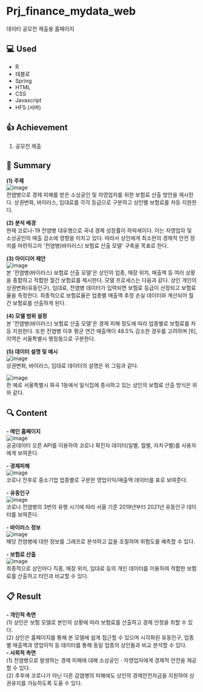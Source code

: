 # Prj_finance_mydata_web
데이터 공모전 제출용 홈페이지 
  
## :computer: Used
- R
- 태블로
- Spring
- HTML
- CSS
- Javascript
- HFS (서버)

## :+1: Achievement
1) 공모전 제출


## :memo: Summary
**(1) 주제**  
![image](https://user-images.githubusercontent.com/40004210/133216717-93a1c444-ca69-4423-be3b-08895124dc20.png)  
전염병으로 경제 피해를 받은 소상공인 및 자영업자를 위한 보험료 산출 방안을 제시한다. 상권변화, 바이러스, 임대료를 각각 등급으로 구분하고 상인별 보험료를 차등 지원한다.

**(2) 분석 배경**  
현재 코로나-19 전염병 대유행으로 국내 경제 성장률이 하락세이다. 이는 자영업자 및 소상공인의 매출 감소에 영향을 미치고 있다. 따라서 상인에게 최소한의 경제적 안전 장치를 마련하고자 '전염병(바이러스) 보험료 산출 모델' 구축을 목표로 한다.

**(3) 아이디어 제안**  
![image](https://user-images.githubusercontent.com/40004210/133223197-e7ea5aca-b0c3-483f-ad52-33cb3121de67.png)  
본 '전염병(바이러스) 보험료 산출 모델'은 상인의 업종, 매장 위치, 매출액 등 여러 상황을 종합하고 적합한 월간 보험료를 제시한다. 모델 프로세스는 다음과 같다. 상인 개인의 상권변화(유동인구), 임대료, 전염병 데이터가 입력되면 보험료 등급이 선정되고 보험료율을 측정한다. 최종적으로 보험료율은 업종별 매출액 추정 손실 데이터와 계산되어 월간 보험료를 산출하게 된다.

**(4) 모델 범위 설정**    
본 '전염병(바이러스) 보험료 산출 모델'은 경제 피해 정도에 따라 업종별로 보험료를 차등 지원한다. 또한 전염병 이후 평균 연간 매출액이 48.5% 감소한 경우를 고려하며 [6], 지역은 서울특별시 행정동으로 구분한다.

**(5) 데이터 설명 및 예시**    
![image](https://user-images.githubusercontent.com/40004210/133217056-2d1d54b4-d99e-441f-a4d5-a78bf0380456.png)    
상권변화, 바이러스, 임대료 데이터의 설명은 위 그림과 같다.

![image](https://user-images.githubusercontent.com/40004210/133217159-701ea184-027b-4b3e-8ff5-158702a9ede1.png)   
한 예로 서울특별시 화곡 1동에서 일식집에 종사하고 있는 상인의 보험료 산출 방식은 위와 같다.   

## :mag: Content
**- 메인 홈페이지**  
![image](https://user-images.githubusercontent.com/40004210/133217324-e27f0eee-343c-480d-a8f1-7fd881078eb7.png)  
공공데이터 오픈 API를 이용하여 코로나 확진자 데이터(일별, 월별, 자치구별)를 사용자에게 보여준다.  

**- 경제피해**   
![image](https://user-images.githubusercontent.com/40004210/133217604-1e3b1ae0-ae5f-467c-a74c-ba8383ca6f1b.png)  
코로나 전후로 중소기업 업종별로 구분한 영업이익/매출액 데이터를 표로 보여준다.  

**- 유동인구**  
![image](https://user-images.githubusercontent.com/40004210/133217773-6e45a86c-f61d-44a0-825e-aa98ae92089e.png)  
코로나 전염병의 3번의 유행 시기에 따라 서울 기준 2019년부터 2021년 유동인구 데이터를 보여준다.  

**- 바이러스 정보**  
![image](https://user-images.githubusercontent.com/40004210/133217938-c4c8774d-8a3b-4d7b-9644-b3e4eb54ef19.png)  
해당 전염병에 대한 정보를 그래프로 분석하고 값을 조절하여 위험도를 예측할 수 있다.

**- 보험료 산출**  
![image](https://user-images.githubusercontent.com/40004210/133218319-b342ca41-f315-48c5-b785-414df3ddc2d8.png)  
최종적으로 상인마다 직종, 매장 위치, 임대료 등의 개인 데이터를 이용하여 적합한 보험료를 산출하고 타인과 비교할 수 있다.

## :clipboard: Result
**- 개인적 측면**    
(1) 상인은 보험 모델로 본인의 상황에 따라 보험료를 산출하고 경제 안정을 취할 수 있다.  
(2) 상인은 홈페이지를 통해 본 모델에 쉽게 접근할 수 있으며 시각화된 유동인구, 업종별 매출액과 영업이익 등 데이터를 통해 동일 업종의 상인들과 비교 분석할 수 있다.  
**- 사회적 측면**    
(1) 전염병으로 발생하는 경제 피해에 대해 소상공인ㆍ자영업자에게 경제적 안전을 제공할 수 있다.  
(2) 추후에 코로나가 아닌 다른 감염병의 피해에도 상인의 경제안전자금을 지원하여 상권유지를 가능하도록 도울 수 있다.  
